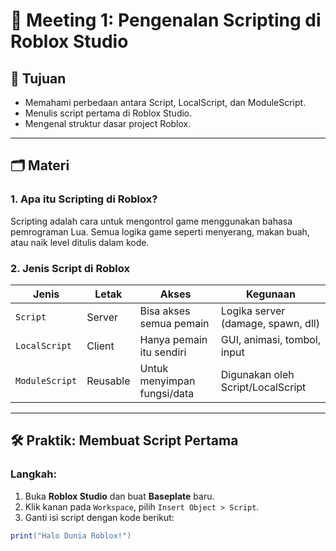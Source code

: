 # 🧠 Meeting 1: Pengenalan Scripting di Roblox Studio

## 🎯 Tujuan
- Memahami perbedaan antara Script, LocalScript, dan ModuleScript.
- Menulis script pertama di Roblox Studio.
- Mengenal struktur dasar project Roblox.

---

## 🗂️ Materi

### 1. Apa itu Scripting di Roblox?
Scripting adalah cara untuk mengontrol game menggunakan bahasa pemrograman Lua. Semua logika game seperti menyerang, makan buah, atau naik level ditulis dalam kode.

### 2. Jenis Script di Roblox
| Jenis | Letak | Akses | Kegunaan |
|------|-------|--------|----------|
| `Script` | Server | Bisa akses semua pemain | Logika server (damage, spawn, dll) |
| `LocalScript` | Client | Hanya pemain itu sendiri | GUI, animasi, tombol, input |
| `ModuleScript` | Reusable | Untuk menyimpan fungsi/data | Digunakan oleh Script/LocalScript |

---

## 🛠️ Praktik: Membuat Script Pertama

### Langkah:
1. Buka **Roblox Studio** dan buat **Baseplate** baru.
2. Klik kanan pada `Workspace`, pilih `Insert Object > Script`.
3. Ganti isi script dengan kode berikut:

```lua
print("Halo Dunia Roblox!")
